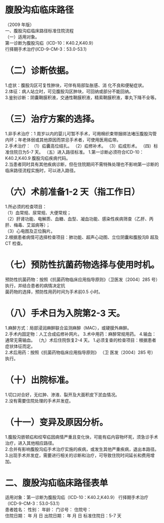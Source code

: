 # 腹股沟疝临床路径  
（2009 年版）  
一、腹股沟疝临床路径标准住院流程  
（一）适用对象。  
第一诊断为腹股沟疝（ICD-10：K40.2,K40.9）  
行择期手术治疗(ICD-9-CM-3：53.0-53.1)  
# （二）诊断依据。  
1.症状：腹股沟区可复性肿块，可伴有局部坠胀感、消 化不良和便秘症状。  
2.体征：病人站立时，可见腹股沟区肿块，可回纳或部分不能回纳。  
3.鉴别诊断：阴囊鞘膜积液，交通性鞘膜积液，精索鞘膜积液，睾丸下降不全等。  
# （三）治疗方案的选择。  
1.非手术治疗：1 周岁以内的婴儿可暂不手术，可用棉织束带捆绑法堵压腹股沟管内环；年老体弱或其他原因而禁忌手术者，可使用医用疝带。  
2.手术治疗： （1）疝囊高位结扎。 （2）疝修补术。 （3）疝成形术。 （四）标准住院日为5-7 天。 （五）进入路径标准。 1.第一诊断必须符合ICD-10：K40.2,K40.9 腹股沟疝疾病代码。  
2.当患者同时具有其他疾病诊断，但在住院期间不需特殊处理也不影响第一诊断的临床路径流程实施时，可以进入路径。  
# （六）术前准备1-2 天（指工作日）  
1.所必须的检查项目：  
（1）血常规、尿常规、大便常规；  
（2）肝肾功能、电解质、血糖、血型、凝血功能、感染性疾病筛查（乙肝、丙肝、梅毒、艾滋病等）；  
（3）心电图及正位胸片。  
2.根据患者病情可选择检查项目：肺功能、超声心动图、立位阴囊和腹股沟B 超及CT 检查。  
# （七）预防性抗菌药物选择与使用时机。  
预防性抗菌药物：按照《抗菌药物临床应用指导原则》（卫医发〔2004〕285 号）执行，并结合患者的病情决定抗  
菌药物的选择，预防性用药时间为手术前0.5 小时。  
# （八）手术日为入院第2-3 天。  
1.麻醉方式：局部浸润麻醉联合监测麻醉（MAC），或硬膜外麻醉。  
2.手术内固定物：人工合成疝修补网片。    3.术中用药：麻醉常规用药。 4.输血：通常无需输血。 （九）术后住院恢复2-4 天。 1.必须复查的检查项目：根据患者症状体征而定。  
2.术后用药：按照《抗菌药物临床应用指导原则》 （卫 医发〔2004〕285 号）执行。  
# （十）出院标准。  
1.切口对合好，无红肿、渗液、裂开及大面积皮下淤血情况。  
2.没有需要住院处理的手术并发症。  
# （十一）变异及原因分析。  
1.腹股沟嵌顿疝和绞窄疝因病情严重且变化快，可能有疝内容物坏死，须急诊手术治疗，进入其他相应路径。  
2.合并有影响腹股沟疝手术治疗实施的疾病，或发生其他严重疾病，退出本路径。  
3.出现手术并发症，需要进行相关的诊断和治疗，可导致住院时间延长和费用增加。  
# 二、腹股沟疝临床路径表单  
适用对象：第一诊断为腹股沟疝（ICD-10：K40.2,K40.9） 行择期手术治疗（ICD-9-CM-3：53.0-53.1）  
患者姓名：           性别：    年龄：    门诊号：       住院号：  
住院日期：   年  月  日    出院日期：   年  月   日     标准住院日：5-7 天  
